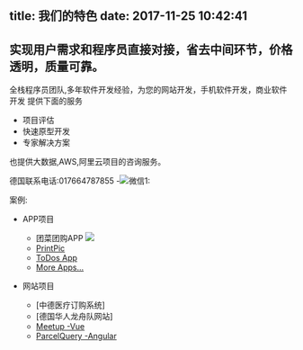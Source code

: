 title: 我们的特色
date: 2017-11-25 10:42:41
---
## 实现用户需求和程序员直接对接，省去中间环节，价格透明，质量可靠。
全栈程序员团队,多年软件开发经验，为您的网站开发，手机软件开发，商业软件开发 提供下面的服务

- 项目评估
- 快速原型开发
- 专家解决方案

也提供大数据,AWS,阿里云项目的咨询服务。

德国联系电话:017664787855
-![微信1:](/intro/wechatwy.png) 



案例: 
- APP项目
    - 团菜团购APP
      [![](/intro/tcb.png)](http://www.youtube.com/watch?v=WwFpgh8DSKg)
	- [PrintPic](/2017/08/24/picprint-1/)
	- [ToDos App](/2017/07/03/mytodo-app/)
	- [More Apps...](/2017/08/28/ContactManagmentTool/)
    
- 网站项目

    - [中德医疗订购系统]    
    - [德国华人龙舟队网站]
	- [Meetup -Vue](/2017/10/06/vuemeetup/)
    - [ParcelQuery -Angular](/2017/06/18/angular4-demo/)